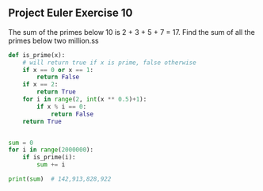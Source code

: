 ## Project Euler Exercise 10

The sum of the primes below 10 is 2 + 3 + 5 + 7 = 17.
Find the sum of all the primes below two million.ss

```python
def is_prime(x):
    # will return true if x is prime, false otherwise
    if x == 0 or x == 1:
        return False
    if x == 2:
        return True
    for i in range(2, int(x ** 0.5)+1):
        if x % i == 0:
            return False
    return True


sum = 0
for i in range(2000000):
    if is_prime(i):
        sum += i

print(sum)  # 142,913,828,922
```
